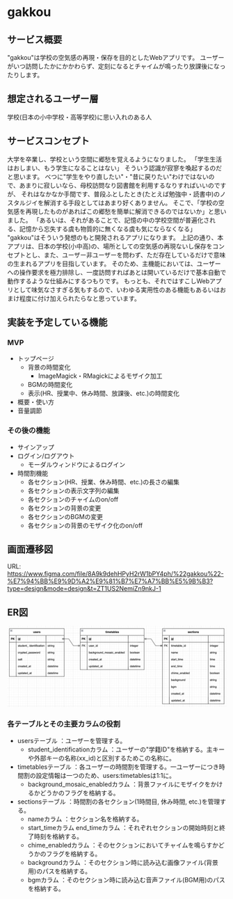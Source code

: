 # gakkou

## サービス概要
"gakkou"は学校の空気感の再現・保存を目的としたWebアプリです。
ユーザーがいつ訪問したかにかかわらず、定刻になるとチャイムが鳴ったり放課後になったりします。

## 想定されるユーザー層
学校(日本の小中学校・高等学校)に思い入れのある人

## サービスコンセプト
大学を卒業し、学校という空間に郷愁を覚えるようになりました。
「学生生活はおしまい、もう学生になることはない」
そういう認識が寂寥を喚起するのだと思います。
べつに"学生をやり直したい"・"昔に戻りたい"わけではないので、あまりに寂しいなら、母校訪問なり図書館を利用するなりすればいいのですが、
それはなかなか手間です、普段ふとしたとき(たとえば勉強中・読書中)のノスタルジイを解消する手段としてはあまり好くありません。
そこで、「学校の空気感を再現したものがあればこの郷愁を簡単に解消できるのではないか」と思いました。
「あるいは、それがあることで、記憶の中の学校空間が普遍化される、記憶から忘失する虞も物質的に無くなる虞も気にならなくなる」
"gakkou"はそういう発想のもと開発されるアプリになります。
上記の通り、本アプリは、日本の学校(小中高)の、場所としての空気感の再現ないし保存をコンセプトとし、また、ユーザー非ユーザーを問わず、ただ存在しているだけで意味の生まれるアプリを目指しています。
そのため、主機能においては、ユーザーへの操作要求を極力排除し、一度訪問すればあとは開いているだけで基本自動で動作するような仕組みにするつもりです。
もっとも、それではすこしWebアプリとして味気なさすぎる気もするので、いわゆる実用性のある機能もあるいはおまけ程度に付け加えられたらなと思っています。

## 実装を予定している機能
### MVP
* トップページ
  * 背景の時間変化
    * ImageMagick・RMagickによるモザイク加工
  * BGMの時間変化
  * 表示(HR、授業中、休み時間、放課後、etc.)の時間変化
* 概要・使い方
* 音量調節

### その後の機能
* サインアップ
* ログイン/ログアウト
  * モーダルウィンドウによるログイン
* 時間割機能
  * 各セクション(HR、授業、休み時間、etc.)の長さの編集
  * 各セクションの表示文字列の編集
  * 各セクションのチャイムのon/off
  * 各セクションの背景の変更
  * 各セクションのBGMの変更
  * 各セクションの背景のモザイク化のon/off

## 画面遷移図
URL: https://www.figma.com/file/8A9k9dehHPyH2rW1bPY4ph/%22gakkou%22-%E7%94%BB%E9%9D%A2%E9%81%B7%E7%A7%BB%E5%9B%B3?type=design&mode=design&t=ZT1US2NemiZn9nkJ-1

## ER図
![Alt text](gakkou_er_figure.png)

### 各テーブルとその主要カラムの役割
* usersテーブル
：ユーザーを管理する。
  * student_identificationカラム
  ：ユーザーの"学籍ID"を格納する。主キーや外部キーの名称(xx_id)と区別するためこの名称に。
* timetablesテーブル
：各ユーザーの時間割を管理する。一ユーザーにつき時間割の設定情報は一つのため、users:timetablesは1:1に。
  * background_mosaic_enabledカラム
  ：背景ファイルにモザイクをかけるかどうかのフラグを格納する。
* sectionsテーブル
：時間割の各セクション(1時間目, 休み時間, etc.)を管理する。
  * nameカラム
  ：セクション名を格納する。
  * start_timeカラム end_timeカラム
  ：それぞれセクションの開始時刻と終了時刻を格納する。
  * chime_enabledカラム
  ：そのセクションにおいてチャイムを鳴らすかどうかのフラグを格納する。
  * backgroundカラム
  ：そのセクション時に読み込む画像ファイル(背景用)のパスを格納する。
  * bgmカラム
  ：そのセクション時に読み込む音声ファイル(BGM用)のパスを格納する。
